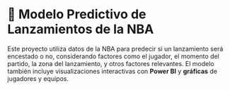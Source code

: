 # 🏀 Modelo Predictivo de Lanzamientos de la NBA

Este proyecto utiliza datos de la NBA para predecir si un lanzamiento será encestado o no, considerando factores como el jugador, el momento del partido, la zona del lanzamiento, y otros factores relevantes. El modelo también incluye visualizaciones interactivas con **Power BI** y **gráficas** de jugadores y equipos.
